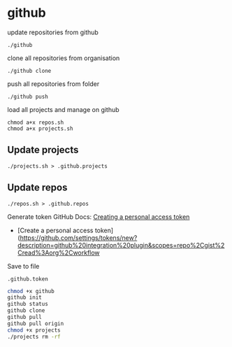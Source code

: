 # github

update repositories from github  

    ./github

clone all repositories from organisation

    ./github clone

push all repositories from folder

    ./github push

load all projects and manage on github 
    
    chmod a+x repos.sh
    chmod a+x projects.sh

## Update projects
    ./projects.sh > .github.projects

## Update repos
    ./repos.sh > .github.repos

Generate token
GitHub Docs: [Creating a personal access token](https://docs.github.com/en/authentication/keeping-your-account-and-data-secure/creating-a-personal-access-token)

+ [Create a personal access token](https://github.com/settings/tokens/new?description=github%20integration%20plugin&scopes=repo%2Cgist%2Cread%3Aorg%2Cworkflow

Save to file
    
    .github.token

```bash
chmod +x github
github init
github status
github clone
github pull
github pull origin
chmod +x projects
./projects rm -rf 
```